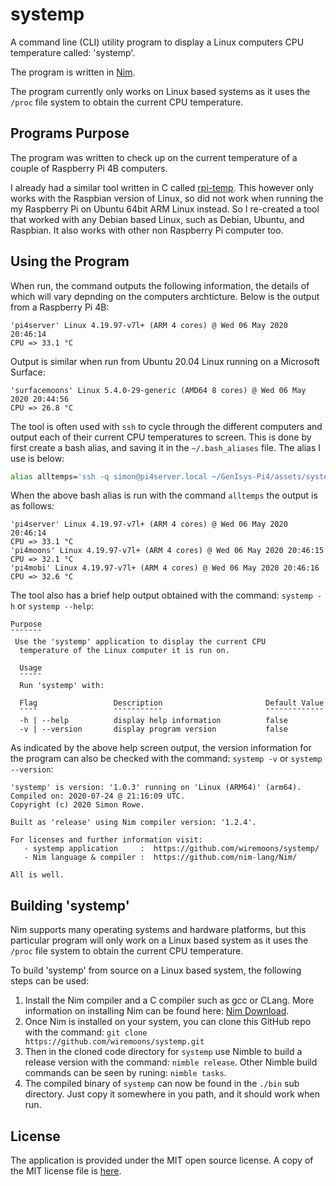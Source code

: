 # systemp

A command line (CLI) utility program to display a Linux computers CPU 
temperature called: 'systemp'.

The program is written in [Nim](https://nim-lang.org/).

The program currently only works on Linux based systems as it uses the `/proc` 
file system to obtain the current CPU temperature.


## Programs Purpose

The program was written to check up on the current temperature of a couple of 
Raspberry Pi 4B computers. 

I already had a similar tool written in C called [rpi-temp](https://github.com/wiremoons/rpi-temp). 
This however only works with the Raspbian version of Linux, so did not work 
when running the my Raspberry Pi on Ubuntu 64bit ARM Linux instead. So I 
re-created a tool that worked with any Debian based Linux, such as Debian, 
Ubuntu, and Raspbian. It also works with other non Raspberry Pi computer too. 


## Using the Program

When run, the command outputs the following information, the details of which 
will vary depnding on the computers archticture. Below is the output from a 
Raspberry Pi 4B:
```
'pi4server' Linux 4.19.97-v7l+ (ARM 4 cores) @ Wed 06 May 2020 20:46:14
CPU => 33.1 °C 
```

Output is similar when run from Ubuntu 20.04 Linux running on a Microsoft Surface:

```
'surfacemoons' Linux 5.4.0-29-generic (AMD64 8 cores) @ Wed 06 May 2020 20:44:56
CPU => 26.8 °C
```

The tool is often used with `ssh` to cycle through the different computers and 
output each of their current CPU temperatures to screen. This is done by first 
create a bash alias, and saving it in the `~/.bash_aliases` file. The alias I 
use is below:

```bash
alias alltemps='ssh -q simon@pi4server.local ~/GenIsys-Pi4/assets/systemp && ssh -q simon@pi4moons.local ~/GenIsys-Pi4/assets/systemp && ssh -q simon@pi4mobi.local ~/GenIsys-Pi4/assets/systemp'
```

When the above bash alias is run with the command `alltemps` the output is 
as follows:

```
'pi4server' Linux 4.19.97-v7l+ (ARM 4 cores) @ Wed 06 May 2020 20:46:14
CPU => 33.1 °C 
'pi4moons' Linux 4.19.97-v7l+ (ARM 4 cores) @ Wed 06 May 2020 20:46:15
CPU => 32.1 °C 
'pi4mobi' Linux 4.19.97-v7l+ (ARM 4 cores) @ Wed 06 May 2020 20:46:16
CPU => 32.6 °C 
```

The tool also has a brief help output obtained with the command: `systemp -h` or `systemp --help`:

```
Purpose
¯¯¯¯¯¯¯
 Use the 'systemp' application to display the current CPU
  temperature of the Linux computer it is run on.

  Usage
  ¯¯¯¯¯
  Run 'systemp' with:

  Flag                 Description                       Default Value
  ¯¯¯¯                 ¯¯¯¯¯¯¯¯¯¯¯                       ¯¯¯¯¯¯¯¯¯¯¯¯¯
  -h | --help          display help information          false
  -v | --version       display program version           false
```

As indicated by the above help screen output, the version information for the 
program can also be checked with the command: `systemp -v` or `systemp --version`:

```
'systemp' is version: '1.0.3' running on 'Linux (ARM64)' (arm64).
Compiled on: 2020-07-24 @ 21:16:09 UTC.
Copyright (c) 2020 Simon Rowe.

Built as 'release' using Nim compiler version: '1.2.4'.

For licenses and further information visit:
   - systemp application     :  https://github.com/wiremoons/systemp/
   - Nim language & compiler :  https://github.com/nim-lang/Nim/

All is well.
```

## Building 'systemp'

Nim supports many operating systems and hardware platforms, but this particular 
program will only work on a Linux based system as it uses the `/proc` file 
system to obtain the current CPU temperature.

To build 'systemp' from source on a Linux based system, the following steps 
can be used:

1. Install the Nim compiler and a C compiler such as gcc or CLang. More 
information on installing Nim can be found here: [Nim Download](https://nim-lang.org/install.html).
2. Once Nim is installed on your system, you can clone this GitHub repo with 
the command: `git clone https://github.com/wiremoons/systemp.git`
3. Then in the cloned code directory for `systemp` use Nimble to build a 
release version with the command: `nimble release`. Other Nimble build commands 
can be seen by runing: `nimble tasks`.
4. The compiled binary of `systemp` can now be found in the `./bin` sub 
directory. Just copy it somewhere in you path, and it should work when run.

## License

The application is provided under the MIT open source license. A copy of the 
MIT license file is [here](./LICENSE).

